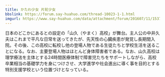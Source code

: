 ```yaml
---
title: かたわ少女 片轮少女
bbslink: https://forum.say-huahuo.com/thread-10023-1-1.html
imgurl: https://www.say-huahuo.com/data/attachment/forum/201607/11/153728mwd5mkhdwlymcu89.jpg
---
```


日本のどこかにあるとの設定の「山久（やまく）高校」が舞台。主人公の中井久夫はこれまで平凡な日常を送ってきたが、先天性の心臓疾患が発覚し長期間入院。その後、この高校に転校し他の登場人物である生徒たちと学校生活を送ることになる。なお、主要登場人物はほとんど身体障害者である。なお、山久高校は理学療法を主体とする24時間医療体制で障害児たちをサポートしながら、高校卒業相当の基礎学力を身につけさせ、大学進学や社会進出に導く事を目的とする特別支援学校という位置づけとなっている。<!--more-->
